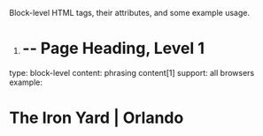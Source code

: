 Block-level HTML tags, their attributes, and some example usage.

1. <h1> -- Page Heading, Level 1

type: block-level
content: phrasing content[1]
support: all browsers
example:
<h1>The Iron Yard | Orlando</h1>
